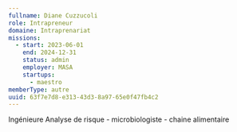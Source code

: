 ```yaml
---
fullname: Diane Cuzzucoli
role: Intrapreneur
domaine: Intraprenariat
missions:
  - start: 2023-06-01
    end: 2024-12-31
    status: admin
    employer: MASA
    startups:
      - maestro
memberType: autre
uuid: 63f7e7d8-e313-43d3-8a97-65e0f47fb4c2
---
```

Ingénieure Analyse de risque - microbiologiste - chaine alimentaire
